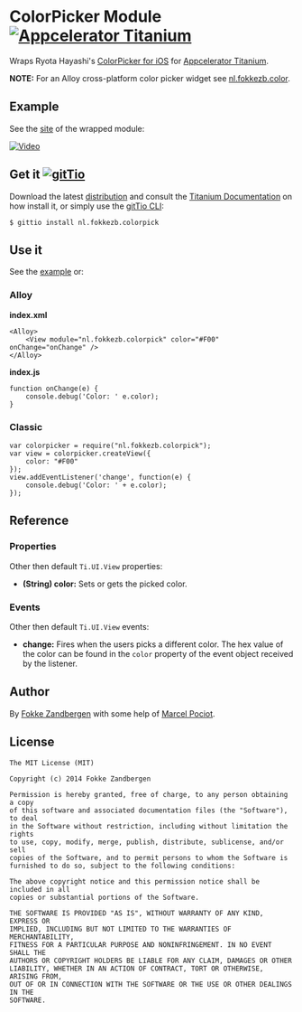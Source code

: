 # ColorPicker Module [![Appcelerator Titanium](http://www-static.appcelerator.com/badges/titanium-git-badge-sq.png)](http://appcelerator.com/titanium/)

Wraps Ryota Hayashi's [ColorPicker for iOS](https://github.com/hayashi311/Color-Picker-for-iOS) for [Appcelerator Titanium](http://appcelerator.com/titanium).

**NOTE:** For an Alloy cross-platform color picker widget see [nl.fokkezb.color](http://gitt.io/component/nl.fokkezb.color).

## Example
See the [site](http://hayashi311.github.io/Color-Picker-for-iOS/) of the wrapped module:

<a href="http://hayashi311.github.io/Color-Picker-for-iOS/" target="_blank"><img src="https://raw.githubusercontent.com/hayashi311/Color-Picker-for-iOS/screenshot/Vimeo.png" alt="Video" style="max-width:100%;"></a>

## Get it [![gitTio](http://gitt.io/badge.png)](http://gitt.io/component/nl.fokkezb.colorpick)
Download the latest [distribution](dist) and consult the [Titanium Documentation](http://docs.appcelerator.com/titanium/latest/#!/guide/Using_a_Module) on how install it, or simply use the [gitTio CLI](http://gitt.io/cli):

`$ gittio install nl.fokkezb.colorpick`

## Use it
See the [example](example/app.js) or:

### Alloy

**index.xml**
	
	<Alloy>
		<View module="nl.fokkezb.colorpick" color="#F00" onChange="onChange" />
	</Alloy>
	
**index.js**

	function onChange(e) {
		console.debug('Color: ' e.color);
	}

### Classic

	var colorpicker = require("nl.fokkezb.colorpick");
	var view = colorpicker.createView({
		color: "#F00"
	});
	view.addEventListener('change', function(e) {
		console.debug('Color: ' + e.color);
	});
	
## Reference

### Properties
Other then default `Ti.UI.View` properties:

* **(String) color:** Sets or gets the picked color.

### Events
Other then default `Ti.UI.View` events:

* **change:** Fires when the users picks a different color. The hex value of the color can be found in the `color` property of the event object received by the listener.

## Author

By [Fokke Zandbergen](http://fokkezb.nl/info) with some help of [Marcel Pociot](https://github.com/mpociot).

## License

	The MIT License (MIT)
	
	Copyright (c) 2014 Fokke Zandbergen
	
	Permission is hereby granted, free of charge, to any person obtaining a copy
	of this software and associated documentation files (the "Software"), to deal
	in the Software without restriction, including without limitation the rights
	to use, copy, modify, merge, publish, distribute, sublicense, and/or sell
	copies of the Software, and to permit persons to whom the Software is
	furnished to do so, subject to the following conditions:
	
	The above copyright notice and this permission notice shall be included in all
	copies or substantial portions of the Software.
	
	THE SOFTWARE IS PROVIDED "AS IS", WITHOUT WARRANTY OF ANY KIND, EXPRESS OR
	IMPLIED, INCLUDING BUT NOT LIMITED TO THE WARRANTIES OF MERCHANTABILITY,
	FITNESS FOR A PARTICULAR PURPOSE AND NONINFRINGEMENT. IN NO EVENT SHALL THE
	AUTHORS OR COPYRIGHT HOLDERS BE LIABLE FOR ANY CLAIM, DAMAGES OR OTHER
	LIABILITY, WHETHER IN AN ACTION OF CONTRACT, TORT OR OTHERWISE, ARISING FROM,
	OUT OF OR IN CONNECTION WITH THE SOFTWARE OR THE USE OR OTHER DEALINGS IN THE
	SOFTWARE.
